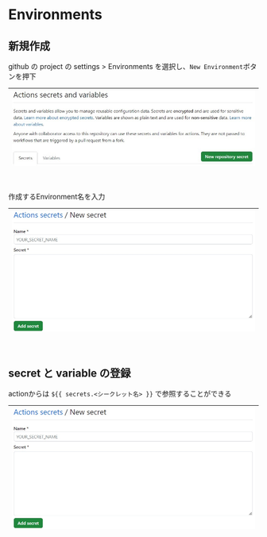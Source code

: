 # Environments

## 新規作成
github の project の settings > Environments を選択し、`New Environment`ボタンを押下

| ![Add](../image/secret_1.jpg)|
|:--|
<br/>

作成するEnvironment名を入力

| ![Input name](../image/secret_2.jpg)|
|:--|
<br/>

## secret と variable の登録
actionからは `${{ secrets.<シークレット名> }}` で参照することができる  

| ![add secret and variable](../image/secret_2.jpg)|
|:--|
<br/>
